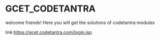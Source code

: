 # GCET_CODETANTRA

welcome friends!
Here you will get the solutions of codetantra modules

link:https://gcet.codetantra.com/login.jsp
